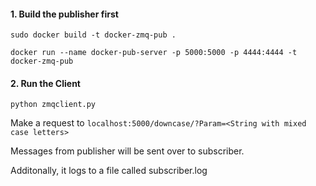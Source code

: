 #### 1. Build the publisher first

`sudo docker build -t docker-zmq-pub .`

`docker run --name docker-pub-server -p 5000:5000 -p 4444:4444 -t docker-zmq-pub`

#### 2. Run the Client

`python zmqclient.py`

Make a request to `localhost:5000/downcase/?Param=<String with mixed case letters>`

Messages from publisher will be sent over to subscriber.

Additonally, it logs to a file called subscriber.log
